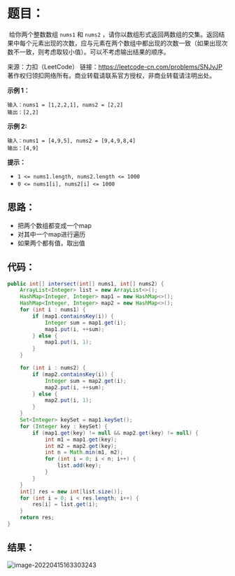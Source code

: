 # 题目：

​	给你两个整数数组 `nums1` 和 `nums2` ，请你以数组形式返回两数组的交集。返回结果中每个元素出现的次数，应与元素在两个数组中都出现的次数一致（如果出现次数不一致，则考虑取较小值）。可以不考虑输出结果的顺序。



来源：力扣（LeetCode） 链接：https://leetcode-cn.com/problems/SNJvJP 著作权归领扣网络所有。商业转载请联系官方授权，非商业转载请注明出处。

<!--more-->

**示例 1：**

```
输入：nums1 = [1,2,2,1], nums2 = [2,2]
输出：[2,2]
```

**示例 2:**

```
输入：nums1 = [4,9,5], nums2 = [9,4,9,8,4]
输出：[4,9]
```

**提示：**

- `1 <= nums1.length, nums2.length <= 1000`
- `0 <= nums1[i], nums2[i] <= 1000`

## 思路：

- 把两个数组都变成一个map
- 对其中一个map进行遍历
- 如果两个都有值，取出值

## 代码：

```java
public int[] intersect(int[] nums1, int[] nums2) {
    ArrayList<Integer> list = new ArrayList<>();
    HashMap<Integer, Integer> map1 = new HashMap<>();
    HashMap<Integer, Integer> map2 = new HashMap<>();
    for (int i : nums1) {
        if (map1.containsKey(i)) {
            Integer sum = map1.get(i);
            map1.put(i, ++sum);
        } else {
            map1.put(i, 1);
        }
    }

    for (int i : nums2) {
        if (map2.containsKey(i)) {
            Integer sum = map2.get(i);
            map2.put(i, ++sum);
        } else {
            map2.put(i, 1);
        }
    }
    Set<Integer> keySet = map1.keySet();
    for (Integer key : keySet) {
        if (map1.get(key) != null && map2.get(key) != null) {
            int m1 = map1.get(key);
            int m2 = map2.get(key);
            int n = Math.min(m1, m2);
            for (int i = 0; i < n; i++) {
                list.add(key);
            }
        }
    }
    int[] res = new int[list.size()];
    for (int i = 0; i < res.length; i++) {
        res[i] = list.get(i);
    }
    return res;
}
```

## 结果：

![image-20220415163303243](https://misteryliu.oss-cn-beijing.aliyuncs.com/image/image-20220415163303243.png)